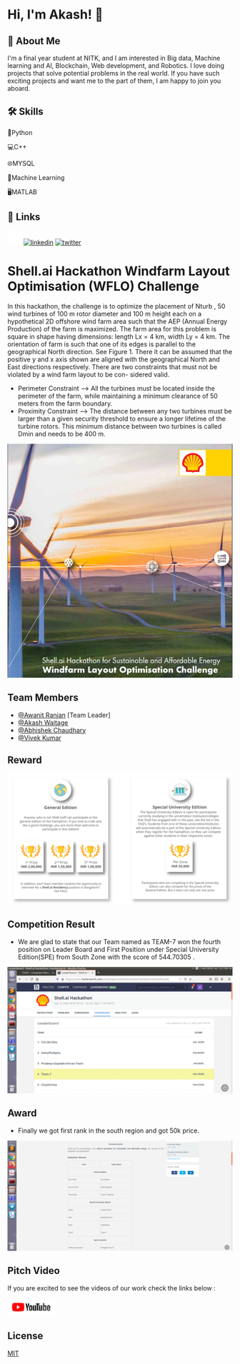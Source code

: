 
# Hi, I'm Akash! 👋


## 🚀 About Me
I'm a final year student at NITK, and I am interested in Big data, Machine learning and AI, Blockchain, Web development, and Robotics. I love doing projects that solve potential problems in the real world. If you have such exciting projects and want me to the part of them, I am happy to join you aboard.



## 🛠 Skills
🐍Python


💻C++


🌐MYSQL


🤖Machine Learning


🖥MATLAB



## 🔗 Links
[![Github repo](https://github.com/Akash54-AS/Akash54-AS/blob/main/GitHub-Mark-Light-32px.png)](https://github.com/Akash54-AS)
[![linkedin](https://img.shields.io/badge/linkedin-0A66C2?style=for-the-badge&logo=linkedin&logoColor=white)](https://www.linkedin.com/in/akashwaitage/)
[![twitter](https://img.shields.io/badge/twitter-1DA1F2?style=for-the-badge&logo=twitter&logoColor=white)](https://twitter.com/AkashWaitage54)



# Shell.ai Hackathon Windfarm Layout Optimisation (WFLO) Challenge

In this hackathon, the challenge is to optimize the placement of Nturb , 50 wind turbines of 100 m rotor diameter and 100 m height each on a hypothetical 2D offshore wind farm area such that the AEP (Annual Energy Production) of the farm is maximized. The farm area for this problem is square in shape having dimensions: length Lx = 4 km, width Ly = 4 km. The orientation of farm is such that one of its edges is parallel to the geographical North direction. See Figure 1. There it can be assumed that the positive y and x axis shown are aligned with the geographical North and East directions respectively. There are two constraints that must not be violated by a wind farm layout to be con- sidered valid.

- Perimeter Constraint --> All the turbines must be located inside the perimeter of the farm, while maintaining a minimum clearance of 50 meters from the farm boundary.
- Proximity Constraint --> The distance between any two turbines must be larger than a given security threshold to ensure a longer lifetime of the turbine rotors. This minimum distance between two turbines is called Dmin and needs to be 400 m.

![Hackathon](https://github.com/Akash54-AS/Shell.ai-Hackathon-Windfarm-Layout-Optimisation-WFLO-Challenge/blob/master/shell_ai_Hackthon.png)


## Team Members

- [@Awanit Ranjan](https://github.com/Awanit512) [Team Leader]
- [@Akash Waitage](https://github.com/Akash54-AS)
- [@Abhishek Chaudhary](https://www.linkedin.com/in/abhishek-choudhary-234a1b12a/)
- [@Vivek Kumar](https://www.linkedin.com/in/vivek-kumar3110/)




## Reward

![Reward](https://github.com/Akash54-AS/Shell.ai-Hackathon-Windfarm-Layout-Optimisation-WFLO-Challenge/blob/master/reward.png)


## Competition Result
- We are glad to state that our Team named as TEAM-7 won the fourth position on Leader Board and First Position under Special University Edition(SPE) from South Zone with the score of 544.70305 .


![Result](https://github.com/Akash54-AS/Shell.ai-Hackathon-Windfarm-Layout-Optimisation-WFLO-Challenge/blob/master/private_LeaderBoard.png)

## Award
- Finally we got first rank in the south region and got 50k  price.


![Award](https://github.com/Akash54-AS/Shell.ai-Hackathon-Windfarm-Layout-Optimisation-WFLO-Challenge/blob/master/results.png)
## Pitch Video
If you are excited to see the videos of our work check the links below :


[![Youtube Video](https://github.com/Akash54-AS/Akash54-AS/blob/main/youtube.png)](https://youtu.be/Re0xdlgJrRg)



## License

[MIT](https://choosealicense.com/licenses/mit/)

